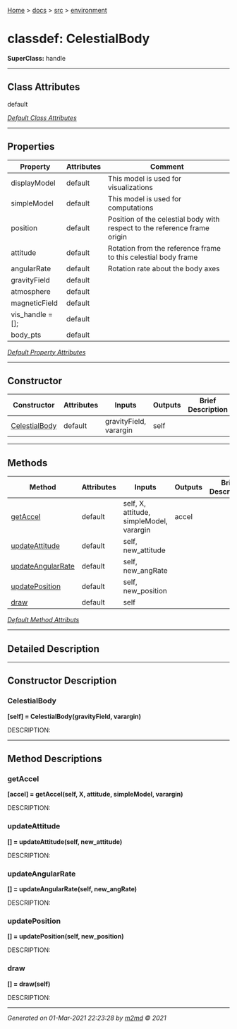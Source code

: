 [Home](../../index.md) > [docs](../../docs_index.md) > [src](../src_index.md) > [environment](environment_index.md)  


# classdef: CelestialBody

**SuperClass:** handle



 ***

## Class Attributes

default

[*Default Class Attributes*](https://www.mathworks.com/help/matlab/matlab_oop/class-attributes.html)

 ***

## Properties

| Property | Attributes  | Comment |
| -------- | ----------- | ------- |
| displayModel | default | This model is used for visualizations |
| simpleModel | default | This model is used for computations |
| position | default | Position of the celestial body with respect to the reference frame origin |
| attitude | default | Rotation from the reference frame to this celestial body frame |
| angularRate | default | Rotation rate about the body axes |
| gravityField | default |  |
| atmosphere | default |  |
| magneticField | default |  |
| vis_handle = []; | default |  |
| body_pts | default |  |

[*Default Property Attributes*](https://www.mathworks.com/help/matlab/matlab_oop/property-attributes.html)

 ***

## Constructor

| Constructor | Attributes | Inputs | Outputs | Brief Description |
| ----------- | ---------- | ------ | ------- | ----------------- |
| [CelestialBody](#celestialbody) | default | gravityField, varargin | self |  |


 ***

## Methods

| Method | Attributes | Inputs | Outputs | Brief Description |
| ------ | ---------- | ------ | ------- | ----------------- |
| [getAccel](#getaccel) | default | self, X, attitude, simpleModel, varargin | accel |  |
| [updateAttitude](#updateattitude) | default | self, new_attitude |  |  |
| [updateAngularRate](#updateangularrate) | default | self, new_angRate |  |  |
| [updatePosition](#updateposition) | default | self, new_position |  |  |
| [draw](#draw) | default | self |  |  |


[*Default Method Attributs*](https://www.mathworks.com/help/matlab/matlab_oop/method-attributes.html)

 ***

## Detailed Description



 ***

## Constructor Description

### CelestialBody

**[self] = CelestialBody(gravityField, varargin)**

DESCRIPTION: 

 ***

## Method Descriptions

### getAccel

**[accel] = getAccel(self, X, attitude, simpleModel, varargin)**

DESCRIPTION: 
### updateAttitude

**[] = updateAttitude(self, new_attitude)**

DESCRIPTION: 
### updateAngularRate

**[] = updateAngularRate(self, new_angRate)**

DESCRIPTION: 
### updatePosition

**[] = updatePosition(self, new_position)**

DESCRIPTION: 
### draw

**[] = draw(self)**

DESCRIPTION: 



***

*Generated on 01-Mar-2021 22:23:28 by [m2md](https://github.com/crgnam-research/m2md) © 2021*